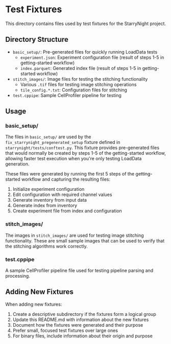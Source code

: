 # Test Fixtures

This directory contains files used by test fixtures for the StarryNight project.

## Directory Structure

- `basic_setup/`: Pre-generated files for quickly running LoadData tests
  - `experiment.json`: Experiment configuration file (result of steps 1-5 in getting-started workflow)
  - `index.parquet`: Generated index file (result of steps 1-5 in getting-started workflow)
- `stitch_images/`: Image files for testing the stitching functionality
  - Various `.tif` files for testing image stitching operations
  - `tile_config.*.txt`: Configuration files for stitching
- `test.cppipe`: Sample CellProfiler pipeline for testing

## Usage

### basic_setup/

The files in `basic_setup/` are used by the `fix_starrynight_pregenerated_setup` fixture defined in `starrynight/tests/conftest.py`. This fixture provides pre-generated files that would normally be created by steps 1-5 of the getting-started workflow, allowing faster test execution when you're only testing LoadData generation.

These files were generated by running the first 5 steps of the getting-started workflow and capturing the resulting files:
1. Initialize experiment configuration
2. Edit configuration with required channel values
3. Generate inventory from input data
4. Generate index from inventory
5. Create experiment file from index and configuration

### stitch_images/

The images in `stitch_images/` are used for testing image stitching functionality. These are small sample images that can be used to verify that the stitching algorithms work correctly.

### test.cppipe

A sample CellProfiler pipeline file used for testing pipeline parsing and processing.

## Adding New Fixtures

When adding new fixtures:

1. Create a descriptive subdirectory if the fixtures form a logical group
2. Update this README.md with information about the new fixtures
3. Document how the fixtures were generated and their purpose
4. Prefer small, focused test fixtures over large ones
5. For binary files, include information about their origin and purpose
